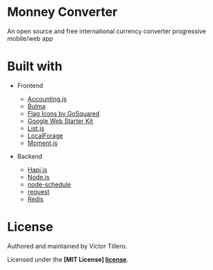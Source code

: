 # Monney Converter

An open source and free international currency converter progressive mobile/web app

# Built with

* Frontend
  - [Accounting.js](http://openexchangerates.github.io/accounting.js/)
  - [Bulma](http://bulma.io/)
  - [Flag Icons by GoSquared](http://www.gosquared.com/)
  - [Google Web Starter Kit](https://developers.google.com/web/tools/starter-kit/)
  - [List.js](http://listjs.com)
  - [LocalForage](https://mozilla.github.io/localForage/)
  - [Moment.js](http://momentjs.com/)

* Backend
  - [Hapi.js](http://hapijs.com/)
  - [Node.js](https://nodejs.org/)
  - [node-schedule](https://github.com/node-schedule/node-schedule)
  - [request](https://github.com/request/request)
  - [Redis](http://redis.io/)

# License

Authored and maintained by Víctor Tillero.

Licensed under the **[MIT License] [license]**.


[license]: https://github.com/vimanti/monney-converter/blob/master/LICENSE